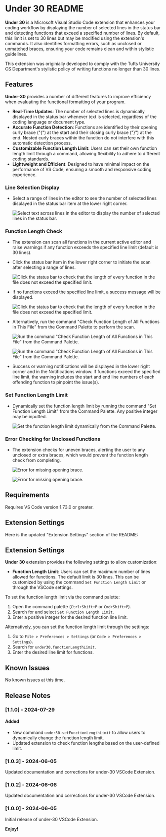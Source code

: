 # Under 30 README

**Under 30** is a Microsoft Visual Studio Code extension that enhances your 
coding workflow by displaying the number of selected lines in the status bar 
and detecting functions that exceed a specified number of lines. By default, 
this limit is set to 30 lines but may be modified using the extension's 
commands. It also identifies formatting errors, such as unclosed or unmatched 
braces, ensuring your code remains clean and within stylistic guidelines.

This extension was originially developed to comply with the Tufts University CS Department's
stylistic policy of writing functions no longer than 30 lines.

## Features

**Under-30** provides a number of different features to improve 
efficiency when evaluating the functional formatting of your program.

- **Real-Time Updates**: The number of selected lines is dynamically displayed in 
the status bar whenever text is selected, regardless of the coding language or 
document type.
- **Accurate Function Detection**: Functions are identified by their opening curly 
brace ("{") at the start and their closing curly brace ("}") at the end. Nested
curly braces within the function do not interfere with this automatic detection
process.
- **Customizable Function Length Limit**: Users can set their own function length 
limit through a command, allowing flexibility to adhere to different coding standards.
- **Lightweight and Efficient**: Designed to have minimal impact on the performance
of VS Code, ensuring a smooth and responsive coding experience.

### Line Selection Display
- Select a range of lines in the editor to see the number of selected lines 
displayed in the status bar item at the lower right corner.
  
  ![Select text across lines in the editor to display the number of selected lines in the status bar.](https://raw.githubusercontent.com/danglorioso/under-30/main/images/line-selection.gif)

### Function Length Check
- The extension can scan all functions in the current active editor and raise 
warnings if any function exceeds the specified line limit (default is 30 lines).
- Click the status bar item in the lower right corner to initiate the scan 
after selecting a range of lines.

  ![Click the status bar to check that the length of every function in the file does not exceed the specified limit.](https://raw.githubusercontent.com/danglorioso/under-30/main/images/exceeds-30.png)

- If no functions exceed the specified line limit, a success message will be displayed.

  ![Click the status bar to check that the length of every function in the file does not exceed the specified limit.](https://raw.githubusercontent.com/danglorioso/under-30/main/images/status-bar-click.gif)

- Alternatively, run the command "Check Function Length of All Functions in 
This File" from the Command Palette to perform the scan.

  ![Run the command "Check Function Length of All Functions in This File" from the Command Palette.](https://raw.githubusercontent.com/danglorioso/under-30/main/images/command-palette.png)

  ![Run the command "Check Function Length of All Functions in This File" from the Command Palette.](https://raw.githubusercontent.com/danglorioso/under-30/main/images/command.gif)

- Success or warning notifications will be displayed in the lower right corner 
and in the Notifications window. If functions exceed the specified line limit, the 
warning includes the start and end line numbers of each offending function to
pinpoint the issue(s).

### Set Function Length Limit
- Dynamically set the function length limit by running the command 
"Set Function Length Limit" from the Command Palette. Any positive integer may be inputted.

  ![Set the function length limit dynamically from the Command Palette.](https://raw.githubusercontent.com/danglorioso/under-30/main/images/set-limit.gif)

### Error Checking for Unclosed Functions
- The extension checks for uneven braces, alerting the user to any unclosed or 
extra braces, which would prevent the function length check from completing.

  ![Error for missing opening brace.](https://raw.githubusercontent.com/danglorioso/under-30/main/images/missing-closing-brace.png)
  
  ![Error for missing opening brace.](https://raw.githubusercontent.com/danglorioso/under-30/main/images/missing-opening-brace.png)

## Requirements

Requires VS Code version 1.73.0 or greater.

## Extension Settings

Here is the updated "Extension Settings" section of the README:

## Extension Settings

**Under 30** extension provides the following settings to allow customization:

- **Function Length Limit**: Users can set the maximum number of lines allowed for functions. The default limit is 30 lines. This can be customized by using the command `Set Function Length Limit` or through the VSCode settings.

To set the function length limit via the command palette:

1. Open the command palette (`Ctrl+Shift+P` or `Cmd+Shift+P`).
2. Search for and select `Set Function Length Limit`.
3. Enter a positive integer for the desired function line limit.

Alternatively, you can set the function length limit through the settings:

1. Go to `File > Preferences > Settings` (or `Code > Preferences > Settings`).
2. Search for `under30.functionLengthLimit`.
3. Enter the desired line limit for functions.

## Known Issues

No known issues at this time.

## Release Notes

### [1.1.0] - 2024-07-29

#### Added
- New command `under30.setFunctionLengthLimit` to allow users to dynamically change the function length limit.
- Updated extension to check function lengths based on the user-defined limit.

### [1.0.3] - 2024-06-05

Updated documentation and corrections for under-30 VSCode Extension.

### [1.0.2] - 2024-06-06

Updated documentation and corrections for under-30 VSCode Extension.

### [1.0.0] - 2024-06-05

Initial release of under-30 VSCode Extension.

**Enjoy!**
